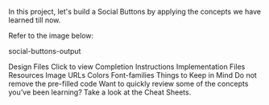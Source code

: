 In this project, let's build a Social Buttons by applying the concepts we have learned till now.

Refer to the image below:

social-buttons-output

Design Files
Click to view
Completion Instructions
Implementation Files
Resources
Image URLs
Colors
Font-families
Things to Keep in Mind
Do not remove the pre-filled code
Want to quickly review some of the concepts you’ve been learning? Take a look at the Cheat Sheets.
